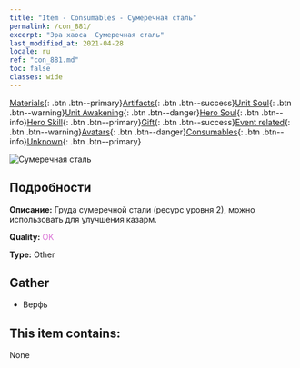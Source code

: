 ```yaml
---
title: "Item - Consumables - Сумеречная сталь"
permalink: /con_881/
excerpt: "Эра хаоса  Сумеречная сталь"
last_modified_at: 2021-04-28
locale: ru
ref: "con_881.md"
toc: false
classes: wide
---
```

 [Materials](/ItemsRU/){: .btn .btn--primary}[Artifacts](/ItemsRU/Artifacts/){: .btn .btn--success}[Unit Soul](/ItemsRU/UnitSoul/){: .btn .btn--warning}[Unit Awakening](/ItemsRU/UnitAwakening/){: .btn .btn--danger}[Hero Soul](/ItemsRU/HeroSoul/){: .btn .btn--info}[Hero Skill](/ItemsRU/HeroSkill/){: .btn .btn--primary}[Gift](/ItemsRU/Gift/){: .btn .btn--success}[Event related](/ItemsRU/Events/){: .btn .btn--warning}[Avatars](/ItemsRU/Avatars/){: .btn .btn--danger}[Consumables](/ItemsRU/Consumables/){: .btn .btn--info}[Unknown](/ItemsRU/Unknown/){: .btn .btn--primary}

 ![Сумеречная сталь](/images/t/i_114.png)

## Подробности
 **Описание:** Груда сумеречной стали (ресурс уровня 2), можно использовать для улучшения казарм.

 **Quality:** <span style="color: #DA70D6">OK</span>

 **Type:** Other

## Gather

*    Верфь 

## This item contains:

  None

